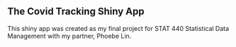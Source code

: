 ## The Covid Tracking Shiny App

This shiny app was created as my final project for STAT 440 Statistical Data Management with my partner, Phoebe Lin.
